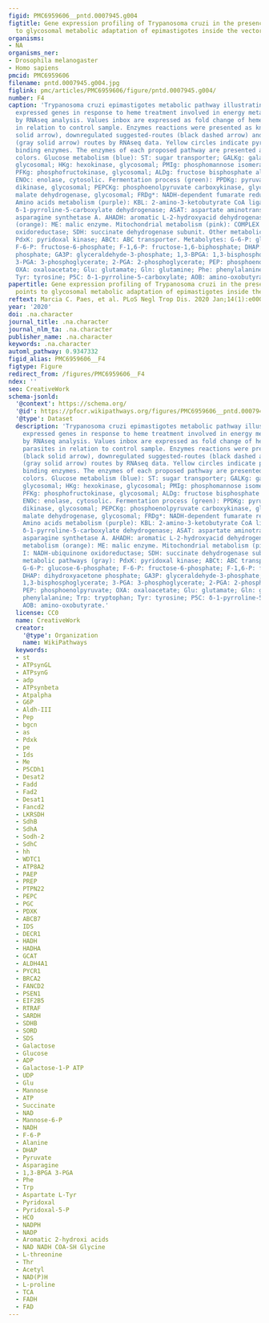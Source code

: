 ```yaml
---
figid: PMC6959606__pntd.0007945.g004
figtitle: Gene expression profiling of Trypanosoma cruzi in the presence of heme points
  to glycosomal metabolic adaptation of epimastigotes inside the vector
organisms:
- NA
organisms_ner:
- Drosophila melanogaster
- Homo sapiens
pmcid: PMC6959606
filename: pntd.0007945.g004.jpg
figlink: pmc/articles/PMC6959606/figure/pntd.0007945.g004/
number: F4
caption: 'Trypanosoma cruzi epimastigotes metabolic pathway illustrating differentially
  expressed genes in response to heme treatment involved in energy metabolism measured
  by RNAseq analysis. Values inbox are expressed as fold change of heme treated parasites
  in relation to control sample. Enzymes reactions were presented as known (black
  solid arrow), downregulated suggested-routes (black dashed arrow) and downregulated
  (gray solid arrow) routes by RNAseq data. Yellow circles indicate pyridoxal 5-phosphate
  binding enzymes. The enzymes of each proposed pathway are presented as specific
  colors. Glucose metabolism (blue): ST: sugar transporter; GALKg: galactokinase,
  glycosomal; HKg: hexokinase, glycosomal; PMIg: phosphomannose isomerase, glycosomal;
  PFKg: phosphofructokinase, glycosomal; ALDg: fructose bisphosphate aldolase, glycosomal;
  ENOc: enolase, cytosolic. Fermentation process (green): PPDKg: pyruvate phosphate
  dikinase, glycosomal; PEPCKg: phosphoenolpyruvate carboxykinase, glycosomal; MDHg:
  malate dehydrogenase, glycosomal; FRDg*: NADH-dependent fumarate reductase, glycosomal.
  Amino acids metabolism (purple): KBL: 2-amino-3-ketobutyrate CoA ligase; P5CDH:
  δ-1-pyrroline-5-carboxylate dehydrogenase; ASAT: aspartate aminotransferase; AS:
  asparagine synthetase A. AHADH: aromatic L-2-hydroxyacid dehydrogenase; Malate metabolism
  (orange): ME: malic enzyme. Mitochondrial metabolism (pink): COMPLEX I: NADH-ubiquinone
  oxidoreductase; SDH: succinate dehydrogenase subunit. Other metabolic pathways (gray):
  PdxK: pyridoxal kinase; ABCt: ABC transporter. Metabolytes: G-6-P: glucose-6-phosphate;
  F-6-P: fructose-6-phosphate; F-1,6-P: fructose-1,6-biphosphate; DHAP: dihydroxyacetone
  phosphate; GA3P: glyceraldehyde-3-phosphate; 1,3-BPGA: 1,3-bisphosphoglycerate;
  3-PGA: 3-phosphoglycerate; 2-PGA: 2-phosphoglycerate; PEP: phosphoenolpyruvate;
  OXA: oxaloacetate; Glu: glutamate; Gln: glutamine; Phe: phenylalanine; Trp: tryptophan;
  Tyr: tyrosine; P5C: δ-1-pyrroline-5-carboxylate; AOB: amino-oxobutyrate.'
papertitle: Gene expression profiling of Trypanosoma cruzi in the presence of heme
  points to glycosomal metabolic adaptation of epimastigotes inside the vector.
reftext: Marcia C. Paes, et al. PLoS Negl Trop Dis. 2020 Jan;14(1):e0007945.
year: '2020'
doi: .na.character
journal_title: .na.character
journal_nlm_ta: .na.character
publisher_name: .na.character
keywords: .na.character
automl_pathway: 0.9347332
figid_alias: PMC6959606__F4
figtype: Figure
redirect_from: /figures/PMC6959606__F4
ndex: ''
seo: CreativeWork
schema-jsonld:
  '@context': https://schema.org/
  '@id': https://pfocr.wikipathways.org/figures/PMC6959606__pntd.0007945.g004.html
  '@type': Dataset
  description: 'Trypanosoma cruzi epimastigotes metabolic pathway illustrating differentially
    expressed genes in response to heme treatment involved in energy metabolism measured
    by RNAseq analysis. Values inbox are expressed as fold change of heme treated
    parasites in relation to control sample. Enzymes reactions were presented as known
    (black solid arrow), downregulated suggested-routes (black dashed arrow) and downregulated
    (gray solid arrow) routes by RNAseq data. Yellow circles indicate pyridoxal 5-phosphate
    binding enzymes. The enzymes of each proposed pathway are presented as specific
    colors. Glucose metabolism (blue): ST: sugar transporter; GALKg: galactokinase,
    glycosomal; HKg: hexokinase, glycosomal; PMIg: phosphomannose isomerase, glycosomal;
    PFKg: phosphofructokinase, glycosomal; ALDg: fructose bisphosphate aldolase, glycosomal;
    ENOc: enolase, cytosolic. Fermentation process (green): PPDKg: pyruvate phosphate
    dikinase, glycosomal; PEPCKg: phosphoenolpyruvate carboxykinase, glycosomal; MDHg:
    malate dehydrogenase, glycosomal; FRDg*: NADH-dependent fumarate reductase, glycosomal.
    Amino acids metabolism (purple): KBL: 2-amino-3-ketobutyrate CoA ligase; P5CDH:
    δ-1-pyrroline-5-carboxylate dehydrogenase; ASAT: aspartate aminotransferase; AS:
    asparagine synthetase A. AHADH: aromatic L-2-hydroxyacid dehydrogenase; Malate
    metabolism (orange): ME: malic enzyme. Mitochondrial metabolism (pink): COMPLEX
    I: NADH-ubiquinone oxidoreductase; SDH: succinate dehydrogenase subunit. Other
    metabolic pathways (gray): PdxK: pyridoxal kinase; ABCt: ABC transporter. Metabolytes:
    G-6-P: glucose-6-phosphate; F-6-P: fructose-6-phosphate; F-1,6-P: fructose-1,6-biphosphate;
    DHAP: dihydroxyacetone phosphate; GA3P: glyceraldehyde-3-phosphate; 1,3-BPGA:
    1,3-bisphosphoglycerate; 3-PGA: 3-phosphoglycerate; 2-PGA: 2-phosphoglycerate;
    PEP: phosphoenolpyruvate; OXA: oxaloacetate; Glu: glutamate; Gln: glutamine; Phe:
    phenylalanine; Trp: tryptophan; Tyr: tyrosine; P5C: δ-1-pyrroline-5-carboxylate;
    AOB: amino-oxobutyrate.'
  license: CC0
  name: CreativeWork
  creator:
    '@type': Organization
    name: WikiPathways
  keywords:
  - st
  - ATPsynGL
  - ATPsynG
  - adp
  - ATPsynbeta
  - Atpalpha
  - G6P
  - Aldh-III
  - Pep
  - bgcn
  - as
  - Pdxk
  - pe
  - Ids
  - Me
  - P5CDh1
  - Desat2
  - Fadd
  - Fad2
  - Desat1
  - Fancd2
  - LKRSDH
  - SdhB
  - SdhA
  - Sodh-2
  - SdhC
  - hh
  - WDTC1
  - ATP8A2
  - PAEP
  - PREP
  - PTPN22
  - PEPC
  - PGC
  - PDXK
  - ABCB7
  - IDS
  - DECR1
  - HADH
  - HADHA
  - GCAT
  - ALDH4A1
  - PYCR1
  - BRCA2
  - FANCD2
  - PSEN1
  - EIF2B5
  - RTRAF
  - SARDH
  - SDHB
  - SORD
  - SDS
  - Galactose
  - Glucose
  - ADP
  - Galactose-1-P ATP
  - UDP
  - Glu
  - Mannose
  - ATP
  - Succinate
  - NAD
  - Mannose-6-P
  - NADH
  - F-6-P
  - Alanine
  - DHAP
  - Pyruvate
  - Asparagine
  - 1,3-BPGA 3-PGA
  - Phe
  - Trp
  - Aspartate L-Tyr
  - Pyridoxal
  - Pyridoxal-5-P
  - HCO
  - NADPH
  - NADP
  - Aromatic 2-hydroxi acids
  - NAD NADH COA-SH Glycine
  - L-threonine
  - Thr
  - Acetyl
  - NAD(P)H
  - L-proline
  - TCA
  - FADH
  - FAD
---
```

